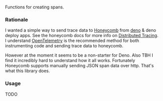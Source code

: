 Functions for creating spans. 

### Rationale

I wanted a simple way to send trace data to [Honeycomb][hc] from 
[deno][deno] & deno deploy apps. See the honeycomb docs for more 
info on [Distributed Tracing][dt]. I understand [OpenTelemetry][otel] is the 
recommended method for both instrumenting code and sending trace data to honeycomb.

However at the moment it seems to be a non-starter for Deno. Also TBH
I find it incredibly hard to understand how it all works. Fortunately 
Honeycomb supports manually sending JSON span data over http. That's
what this library does.

[deno]: https://deno.land/
[hc]: https://www.honeycomb.io/
[dt]: https://docs.honeycomb.io/getting-data-in/tracing/
[otel]: https://github.com/open-telemetry/opentelemetry-js

### Usage

TODO
